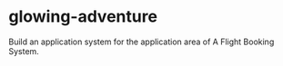# glowing-adventure
Build an application system for the application area of A Flight Booking System.
